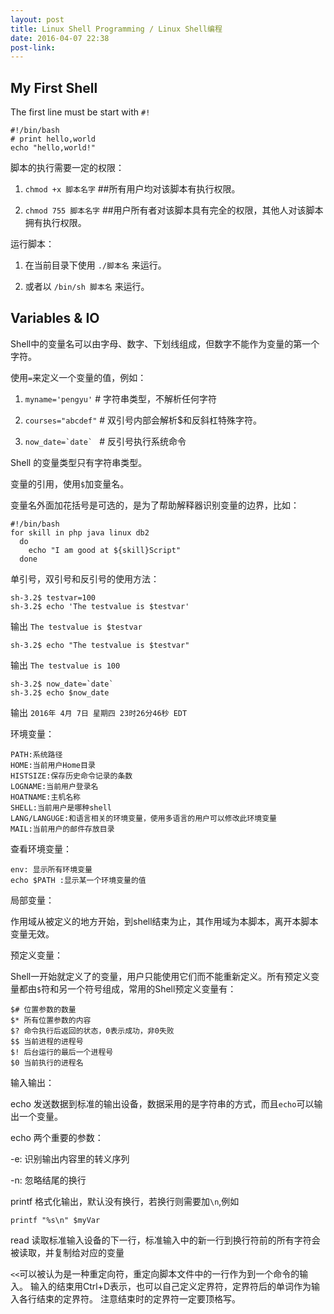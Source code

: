 ```yaml
---
layout: post
title: Linux Shell Programming / Linux Shell编程
date: 2016-04-07 22:38
post-link:
---
```


## My First Shell

The first line must be start with `#!`

    #!/bin/bash
    # print hello,world
    echo "hello,world!"

脚本的执行需要一定的权限：

1. `chmod +x 脚本名字`  ##所有用户均对该脚本有执行权限。

2. `chmod 755 脚本名字`  ##用户所有者对该脚本具有完全的权限，其他人对该脚本拥有执行权限。

运行脚本：

1. 在当前目录下使用 `./脚本名` 来运行。

2. 或者以 `/bin/sh 脚本名` 来运行。


## Variables & IO

Shell中的变量名可以由字母、数字、下划线组成，但数字不能作为变量的第一个字符。

使用`=`来定义一个变量的值，例如：

1. `myname='pengyu'`  # 字符串类型，不解析任何字符

2. `courses="abcdef"` # 双引号内部会解析$和反斜杠特殊字符。

3. ``now_date=`date` `` # 反引号执行系统命令

Shell 的变量类型只有字符串类型。

变量的引用，使用`$`加变量名。

变量名外面加花括号是可选的，是为了帮助解释器识别变量的边界，比如：

    #!/bin/bash
    for skill in php java linux db2
      do
        echo "I am good at ${skill}Script"
      done

单引号，双引号和反引号的使用方法：

    sh-3.2$ testvar=100
    sh-3.2$ echo 'The testvalue is $testvar'

输出 `The testvalue is $testvar`

    sh-3.2$ echo "The testvalue is $testvar"

输出 `The testvalue is 100`

    sh-3.2$ now_date=`date`
    sh-3.2$ echo $now_date

输出 `2016年 4月 7日 星期四 23时26分46秒 EDT`


环境变量：

    PATH:系统路径
    HOME:当前用户Home目录
    HISTSIZE:保存历史命令记录的条数
    LOGNAME:当前用户登录名
    HOATNAME:主机名称
    SHELL:当前用户是哪种shell
    LANG/LANGUGE:和语言相关的环境变量，使用多语言的用户可以修改此环境变量
    MAIL:当前用户的邮件存放目录

查看环境变量：

    env: 显示所有环境变量
    echo $PATH :显示某一个环境变量的值

局部变量：

作用域从被定义的地方开始，到shell结束为止，其作用域为本脚本，离开本脚本变量无效。

预定义变量：

Shell一开始就定义了的变量，用户只能使用它们而不能重新定义。所有预定义变量都由`$`符和另一个符号组成，常用的Shell预定义变量有：

    $# 位置参数的数量
    $* 所有位置参数的内容
    $? 命令执行后返回的状态，0表示成功，非0失败
    $$ 当前进程的进程号
    $! 后台运行的最后一个进程号
    $0 当前执行的进程名

输入输出：

echo 发送数据到标准的输出设备，数据采用的是字符串的方式，而且`echo`可以输出一个变量。

echo 两个重要的参数：

-e: 识别输出内容里的转义序列

-n: 忽略结尾的换行


printf 格式化输出，默认没有换行，若换行则需要加`\n`,例如

    printf "%s\n" $myVar

read 读取标准输入设备的下一行，标准输入中的新一行到换行符前的所有字符会被读取，并复制给对应的变量

`<<`可以被认为是一种重定向符，重定向脚本文件中的一行作为到一个命令的输入。
输入的结束用Ctrl+D表示，也可以自己定义定界符，定界符后的单词作为输入各行结束的定界符。
注意结束时的定界符一定要顶格写。

 
